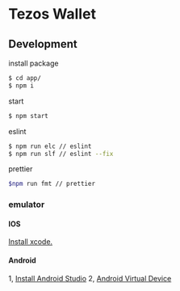 # Tezos Wallet

## Development

install package
```sh
$ cd app/
$ npm i 
```

start
```sh
$ npm start
```

eslint
```sh
$ npm run elc // eslint
$ npm run slf // eslint --fix
```

prettier
```sh
$npm run fmt // prettier

```


### emulator
#### IOS

[Install xcode.](https://apps.apple.com/jp/app/xcode/id497799835)


#### Android
1, [Install Android Studio](https://developer.android.com/studio/?gclid=Cj0KCQiAvc_xBRCYARIsAC5QT9kzcTZsyRADH_pNZHuisRabGUe7iC-yNIFGZqIRglURvyQ5ye4LhL0aAkLkEALw_wcB)
2, [Android Virtual Device](https://qiita.com/ageage-hamsters/items/c5dd95c9f6dc87dac298)
